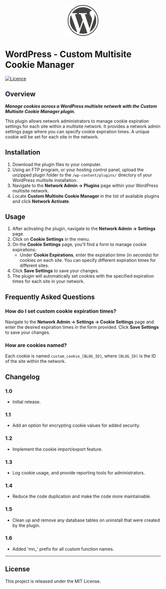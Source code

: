 <p align="center"><a href="https://laravel.com" target="_blank"><img src="https://raw.githubusercontent.com/github/explore/80688e429a7d4ef2fca1e82350fe8e3517d3494d/topics/wordpress/wordpress.png" width="100" alt="Laravel Logo"></a></p>

# WordPress - Custom Multisite Cookie Manager

[![Licence](https://img.shields.io/github/license/Ileriayo/markdown-badges?style=for-the-badge)](./LICENSE)

## Overview

**_Manage cookies across a WordPress multisite network with the Custom Multisite Cookie Manager plugin._**

This plugin allows network administrators to manage cookie expiration settings for each site within a multisite network. It provides a network admin settings page where you can specify cookie expiration times. A unique cookie will be set for each site in the network.

## Installation

1. Download the plugin files to your computer.
2. Using an FTP program, or your hosting control panel, upload the unzipped plugin folder to the `/wp-content/plugins/` directory of your WordPress multisite installation.
3. Navigate to the **Network Admin -> Plugins** page within your WordPress multisite network.
4. Locate **Custom Multisite Cookie Manager** in the list of available plugins and click **Network Activate**.

## Usage

1. After activating the plugin, navigate to the **Network Admin -> Settings** page.
2. Click on **Cookie Settings** in the menu.
3. On the **Cookie Settings** page, you'll find a form to manage cookie expirations:
   - Under **Cookie Expirations**, enter the expiration time (in seconds) for cookies on each site. You can specify different expiration times for different sites.
4. Click **Save Settings** to save your changes.
5. The plugin will automatically set cookies with the specified expiration times for each site in your network.

## Frequently Asked Questions

### How do I set custom cookie expiration times?

Navigate to the **Network Admin -> Settings -> Cookie Settings** page and enter the desired expiration times in the form provided. Click **Save Settings** to save your changes.

### How are cookies named?

Each cookie is named `custom_cookie_[BLOG_ID]`, where `[BLOG_ID]` is the ID of the site within the network.

## Changelog

### 1.0
- Initial release.

### 1.1
- Add an option for encrypting cookie values for added security.

### 1.2
- Implement the cookie import/export feature.

### 1.3
- Log cookie usage, and provide reporting tools for administrators.

### 1.4
- Reduce the code duplication and make the code more maintainable.

### 1.5
- Clean up and remove any database tables on uninstall that were created by the plugin.

### 1.6
- Added 'mn_' prefix for all custom function names.

---

## License

This project is released under the MIT License.

